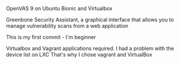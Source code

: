 OpenVAS 9 on Ubuntu Bionic and Virtualbox

Greenbone Security Assistant, a graphical interface that allows you to manage vulnerability scans from a web application

This is my first commit - I'm beginner

Virtualbox and Vagrant applications required.
I had a problem with the device list on LXC
That's why I chose vagrant and VirtualBox
